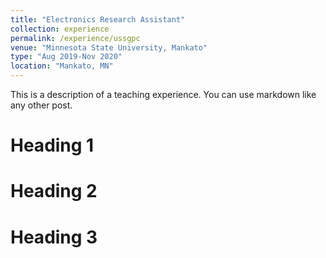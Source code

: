 ```yaml
---
title: "Electronics Research Assistant"
collection: experience
permalink: /experience/ussgpc
venue: "Minnesota State University, Mankato"
type: "Aug 2019-Nov 2020"
location: "Mankato, MN"
---
```


This is a description of a teaching experience. You can use markdown like any other post.

Heading 1
======

Heading 2
======

Heading 3
======